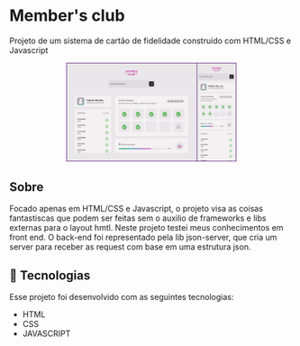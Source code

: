 # Member's club
Projeto de um sistema de cartão de fidelidade construído com HTML/CSS e Javascript

<p align="center">
  <img alt="Preview do projeto desenvolvido." src=".github/preview.png" width="60%">
</p>

## Sobre

Focado apenas em HTML/CSS e Javascript, o projeto visa as coisas fantastiscas que podem ser feitas sem o auxilio de frameworks e libs externas para o layout hmtl.
Neste projeto testei meus conhecimentos em front end. O back-end foi representado pela lib json-server, que cria um server para receber as request com base em uma estrutura json.

## 🚀 Tecnologias

Esse projeto foi desenvolvido com as seguintes tecnologias:

- HTML
- CSS
- JAVASCRIPT